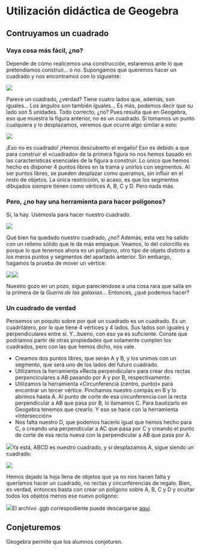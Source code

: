 # Utilización didáctica de Geogebra

## Contruyamos un cuadrado

### Vaya cosa más fácil, ¿no?

Depende de cómo realicemos una construcción, estaremos ante lo que pretendíamos construir... o no. Supongamos que queremos hacer un cuadrado y nos encontramos con lo siguiente:

![](/geogebra/assets/cuadrado_no1.png)

Parece un cuadrado, ¿verdad? Tiene cuatro lados que, además, son iguales... Los ángulos son también iguales... Es más, podemos decir que su lado son 5 unidades. Todo correcto, ¿no? Pues resulta que en Geogebra, eso que muestra la figura anterior, no es un cuadrado. Si tomamos un punto cualquiera y lo desplazamos, veremos que ocurre algo similar a esto:

![](/geogebra/assets/cuadrado_no2.png)

¡Eso no es cuadrado! ¡Hemos descubierto el engaño! Eso es debido a que para construir el «cuadrado» de la primera figura no nos hemos basado en las características esenciales de la figura a construir. Lo único que hemos hecho es disponer 4 puntos libres en la trama y unirlos con segmentos. Al ser puntos libres, se pueden desplazar como queramos, sin influir en el resto de objetos. La única restricción, si acaso, es que los segmentos dibujados siempre tienen como vértices A, B, C y D. Pero nada más.

### Pero, ¿no hay una herramienta para hacer polígonos?

Sí, la hay. Usémosla para hacer nuestro cuadrado.

![](/geogebra/assets/cuadrado_no3.png)

Qué bien ha quedado nuestro cuadrado, ¿no? Además, esta vez ha salido con un relleno sólido que le da más empaque. Veamos, lo del colorcillo es porque lo que tenemos ahora es un polígono, otro tipo de objeto distinto a los meros puntos y segmentos del apartado anterior. Sin embargo, hagamos la prueba de mover un vértice:

![](/geogebra/assets/cuadrado_no4.png)![](/geogebra/assets/tonteria2.png)

Nuestro gozo en un pozo, sigue pareciéndose a una cosa rara que salía en la primera de la _Guerra de las galaxias_... Entonces, ¿qué podemos hacer?

### Un cuadrado de verdad

Pensemos un poquito sobre por qué un cuadrado es un cuadrado. Es un cuadrilátero, por lo que tiene 4 vértices y 4 lados. Sus lados son iguales y perpendiculares entre sí. Y...bueno, con eso ya es suficiente. Conste que podríamos partir de otras propiedades que solamente cumplen los cuadrados, pero con las que hemos dicho, nos vale.

* Creamos dos puntos libres, que serán A y B, y los unimos con un segmento, que será uno de los lados del futuro cuadrado.
* Utilizamos la herramienta «Recta perpendicular» para crear dos rectas perpenciculares a AB pasando por A y por B, respectivamente.
* Utilizamos la herramienta «Circunferencia \(centro, punto\)» para encontrar un tercer vértice. Pinchamos nuestro compás en B y lo abrimos hasta A. Al punto de corte de esa circunferencia con la recta perpendicular a AB que pasa por B, lo llamamos C. Para bautizarlo en Geogebra tenemos que crearlo. Y eso se hace con la herramienta «Intersección»
* Nos falta nuestro D, que podemos hacerlo igual que hemos hecho para C, o creando una perpendicular a AC que pasa por C y creando el punto de corte de esa recta nueva con la perpendicular a AB que pasa por A.

![](/geogebra/assets/cuadrado_verdad_1.png)Ya está, ABCD es nuestro cuadrado, y si desplazamos A, sigue siendo un cuadrado:

![](/geogebra/assets/cuadrado_verdad2.png)

Hemos dejado la hoja llena de objetos que ya no nos hacen falta y queríamos hacer un cuadrado, no rectas y circunferencias de regalo. Bien, es verdad, entonces basta con crear un polígono sobre A, B, C y D y ocultar todos los objetos menos ese nuevo polígono:

![](/geogebra/assets/cuadrado_verdad_final.png)El archivo .ggb correspodiente puede descargarse [aquí](/geogebra/assets/geogebra-cuadrado.ggb).

## Conjeturemos

Geogebra permite que los alumnos conjeturen.

